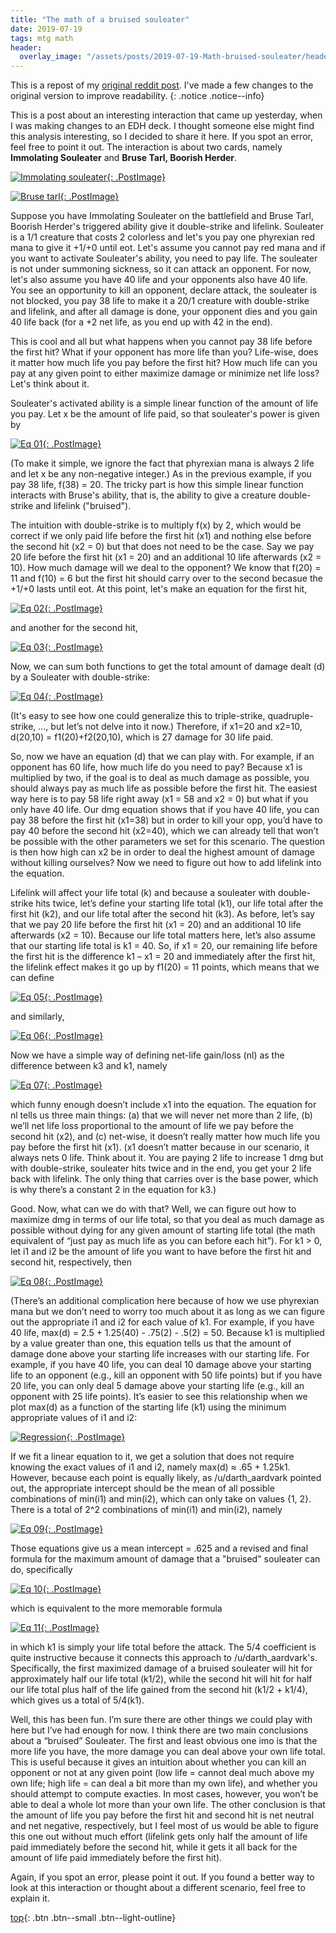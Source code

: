 ```yaml
---
title: "The math of a bruised souleater"
date: 2019-07-19
tags: mtg math
header:
  overlay_image: "/assets/posts/2019-07-19-Math-bruised-souleater/header.jpg"
---
```


This is a repost of my [original reddit post](https://www.reddit.com/r/magicTCG/comments/7phqk1/the_math_of_a_bruised_souleater/). I've made a few changes to the original version to improve readability.
{: .notice .notice--info}

This is a post about an interesting interaction that came up yesterday, when I was making changes to an EDH deck. I thought someone else might find this analysis interesting, so I decided to share it here. If you spot an error, feel free to point it out. The interaction is about two cards, namely **Immolating Souleater** and **Bruse Tarl, Boorish Herder**.

[![Immolating souleater](/assets/posts/2019-07-19-Math-bruised-souleater/immolating-souleater.jpg){: .PostImage}](/assets/posts/2019-07-19-Math-bruised-souleater/immolating-souleater.jpg)

[![Bruse tarl](/assets/posts/2019-07-19-Math-bruised-souleater/bruse-tarl.jpg){: .PostImage}](/assets/posts/2019-07-19-Math-bruised-souleater/bruse-tarl.jpg)

Suppose you have Immolating Souleater on the battlefield and Bruse Tarl, Boorish Herder's triggered ability give it double-strike and lifelink. Souleater is a 1/1 creature that costs 2 colorless and let's you pay one phyrexian red mana to give it +1/+0 until eot.  Let's assume you cannot pay red mana and if you want to activate Souleater's ability, you need to pay life. The souleater is not under summoning sickness, so it can attack an opponent. For now, let's also assume you have 40 life and your opponents also have 40 life. You see an opportunity to kill an opponent, declare attack, the souleater is not blocked, you pay 38 life to make it a 20/1 creature with double-strike and lifelink, and after all damage is done, your opponent dies and you gain 40 life back (for a +2 net life, as you end up with 42 in the end).

This is cool and all but what happens when you cannot pay 38 life before the first hit? What if your opponent has more life than you? Life-wise, does it matter how much life you pay before the first hit? How much life can you pay at any given point to either maximize damage or minimize net life loss? Let's think about it.

Souleater's activated ability is a simple linear function of the amount of life you pay. Let x be the amount of life paid, so that souleater's power is given by

[![Eq 01](/assets/posts/2019-07-19-Math-bruised-souleater/eq1.png){: .PostImage}](/assets/posts/2019-07-19-Math-bruised-souleater/eq1.png)

(To make it simple, we ignore the fact that phyrexian mana is always 2 life and let x be any non-negative integer.) As in the previous example, if you pay 38 life, f(38) = 20. The tricky part is how this simple linear function interacts with Bruse's ability, that is, the ability to give a creature double-strike and lifelink ("bruised").

The intuition with double-strike is to multiply f(x) by 2, which would be correct if we only paid life before the first hit (x1) and nothing else before the second hit (x2 = 0) but that does not need to be the case. Say we pay 20 life before the first hit (x1 = 20) and an additional 10 life afterwards (x2 = 10). How much damage will we deal to the opponent? We know that f(20) = 11 and f(10) = 6 but the first hit should carry over to the second becasue the +1/+0 lasts until eot. At this point, let's make an equation for the first hit,

[![Eq 02](/assets/posts/2019-07-19-Math-bruised-souleater/eq2.png){: .PostImage}](/assets/posts/2019-07-19-Math-bruised-souleater/eq2.png)

and another for the second hit,

[![Eq 03](/assets/posts/2019-07-19-Math-bruised-souleater/eq3.png){: .PostImage}](/assets/posts/2019-07-19-Math-bruised-souleater/eq3.png)

Now, we can sum both functions to get the total amount of damage dealt (d) by a Souleater with double-strike:

[![Eq 04](/assets/posts/2019-07-19-Math-bruised-souleater/eq4.png){: .PostImage}](/assets/posts/2019-07-19-Math-bruised-souleater/eq4.png)

(It's easy to see how one could generalize this to triple-strike, quadruple-strike, ..., but let’s not delve into it now.) Therefore, if x1=20 and x2=10, d(20,10) = f1(20)+f2(20,10), which is 27 damage for 30 life paid.

So, now we have an equation (d) that we can play with. For example, if an opponent has 60 life, how much life do you need to pay? Because x1 is multiplied by two, if the goal is to deal as much damage as possible, you should always pay as much life as possible before the first hit. The easiest way here is to pay 58 life right away (x1 = 58 and x2 = 0) but what if you only have 40 life. Our dmg equation shows that if you have 40 life, you can pay 38 before the first hit (x1=38) but in order to kill your opp, you’d have to pay 40 before the second hit (x2=40), which we can already tell that won’t be possible with the other parameters we set for this scenario. The question is then how high can x2 be in order to deal the highest amount of damage without killing ourselves? Now we need to figure out how to add lifelink into the equation.

Lifelink will affect your life total (k) and because a souleater with double-strike hits twice, let’s define your starting life total (k1), our life total after the first hit (k2), and our life total after the second hit (k3). As before, let’s say that we pay 20 life before the first hit (x1 = 20) and an additional 10 life afterwards (x2 = 10). Because our life total matters here, let’s also assume that our starting life total is k1 = 40. So, if x1 = 20, our remaining life before the first hit is the difference k1 – x1 = 20 and immediately after the first hit, the lifelink effect makes it go up by f1(20) = 11 points, which means that we can define

[![Eq 05](/assets/posts/2019-07-19-Math-bruised-souleater/eq5.png){: .PostImage}](/assets/posts/2019-07-19-Math-bruised-souleater/eq5.png)

and similarly,

[![Eq 06](/assets/posts/2019-07-19-Math-bruised-souleater/eq6.png){: .PostImage}](/assets/posts/2019-07-19-Math-bruised-souleater/eq6.png)

Now we have a simple way of defining net-life gain/loss (nl) as the difference between k3 and k1, namely

[![Eq 07](/assets/posts/2019-07-19-Math-bruised-souleater/eq7.png){: .PostImage}](/assets/posts/2019-07-19-Math-bruised-souleater/eq7.png)

which funny enough doesn’t include x1 into the equation. The equation for nl tells us three main things: (a) that we will never net more than 2 life, (b) we’ll net life loss proportional to the amount of life we pay before the second hit (x2), and (c) net-wise, it doesn’t really matter how much life you pay before the first hit (x1). (x1 doesn’t matter because in our scenario, it always nets 0 life. Think about it. You are paying 2 life to increase 1 dmg but with double-strike, souleater hits twice and in the end, you get your 2 life back with lifelink. The only thing that carries over is the base power, which is why there’s a constant 2 in the equation for k3.)
 
Good. Now, what can we do with that? Well, we can figure out how to maximize dmg in terms of our life total, so that you deal as much damage as possible without dying for any given amount of starting life total (the math equivalent of “just pay as much life as you can before each hit”). For k1 > 0, let i1 and i2 be the amount of life you want to have before the first hit and second hit, respectively, then

[![Eq 08](/assets/posts/2019-07-19-Math-bruised-souleater/eq8.png){: .PostImage}](/assets/posts/2019-07-19-Math-bruised-souleater/eq8.png)

(There’s an additional complication here because of how we use phyrexian mana but we don’t need to worry too much about it as long as we can figure out the appropriate i1 and i2 for each value of k1. For example, if you have 40 life, max(d) = 2.5 + 1.25(40) - .75(2) - .5(2) = 50. Because k1 is multiplied by a value greater than one, this equation tells us that the amount of damage done above your starting life increases with our starting life. For example, if you have 40 life, you can deal 10 damage above your starting life to an opponent (e.g., kill an opponent with 50 life points) but if you have 20 life, you can only deal 5 damage above your starting life (e.g., kill an opponent with 25 life points). It’s easier to see this relationship when we plot max(d) as a function of the starting life (k1) using the minimum appropriate values of i1 and i2:

[![Regression](/assets/posts/2019-07-19-Math-bruised-souleater/regression.jpg){: .PostImage}](/assets/posts/2019-07-19-Math-bruised-souleater/regression.jpg)

If we fit a linear equation to it, we get a solution that does not require knowing the exact values of i1 and i2, namely max(d) ≈ .65 + 1.25k1.  However, because each point is equally likely, as /u/darth_aardvark pointed out, the appropriate intercept should be the mean of all possible combinations of min(i1) and min(i2), which can only take on values {1, 2}.  There is a total of 2^2 combinations of  min(i1) and min(i2), namely

[![Eq 09](/assets/posts/2019-07-19-Math-bruised-souleater/eq9.png){: .PostImage}](/assets/posts/2019-07-19-Math-bruised-souleater/eq9.png)

Those equations give us a mean intercept = .625 and a revised and final formula for the maximum amount of damage that a "bruised" souleater can do, specifically 

[![Eq 10](/assets/posts/2019-07-19-Math-bruised-souleater/eq10.png){: .PostImage}](/assets/posts/2019-07-19-Math-bruised-souleater/eq10.png)

which is equivalent to the more memorable formula

[![Eq 11](/assets/posts/2019-07-19-Math-bruised-souleater/eq11.png){: .PostImage}](/assets/posts/2019-07-19-Math-bruised-souleater/eq11.png)

in which k1 is simply your life total before the attack.  The 5/4 coefficient is quite instructive because it connects this approach to /u/darth_aardvark's.  Specifically, the first maximized damage of a bruised souleater will hit for approximately half our life total (k1/2), while the second hit will hit for half our life total plus half of the life gained from the second hit (k1/2 + k1/4), which gives us a total of 5/4(k1).

Well, this has been fun. I’m sure there are other things we could play with here but I’ve had enough for now. I think there are two main conclusions about a “bruised” Souleater. The first and least obvious one imo is that the more life you have, the more damage you can deal above your own life total. This is useful because it gives an intuition about whether you can kill an opponent or not at any given point (low life = cannot deal much above my own life; high life = can deal a bit more than my own life), and whether you should attempt to compute exacties. In most cases, however, you won’t be able to deal a whole lot more than your own life. The other conclusion is that the amount of life you pay before the first hit and second hit is net neutral and net negative, respectively, but I feel most of us would be able to figure this one out without much effort (lifelink gets only half the amount of life paid immediately before the second hit, while it gets it all back for the amount of life paid immediately before the first hit).

Again, if you spot an error, please point it out. If you found a better way to look at this interaction or thought about a different scenario, feel free to explain it. 

[top](#){: .btn .btn--small .btn--light-outline}
